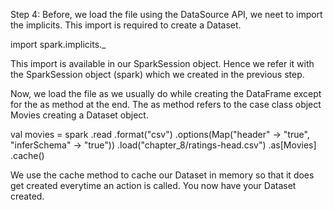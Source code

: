 
Step 4: Before, we load the file using the DataSource API, we neet to import the implicits. This import is required to create a Dataset.

import spark.implicits._

This import is available in our SparkSession object. Hence we refer it with the SparkSession object (spark) which we created in the previous step.


Now, we load the file as we usually do while creating the DataFrame except for the as method at the end. The as method refers to the case class object Movies creating a Dataset object.

val movies = spark
  .read
  .format("csv")
  .options(Map("header" -> "true", "inferSchema" -> "true"))
  .load("chapter_8/ratings-head.csv")
  .as[Movies]
  .cache()

 

We use the cache method to cache our Dataset in memory so that it does get created everytime an action is called. You now have your Dataset created.
